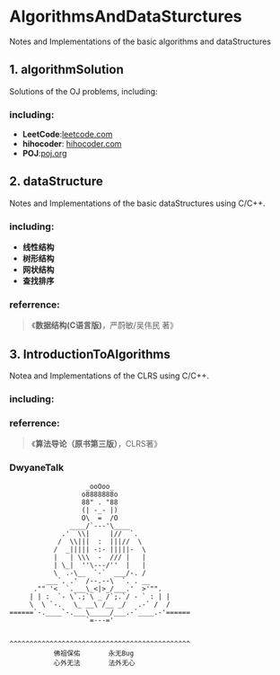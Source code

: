 # AlgorithmsAndDataSturctures
Notes and Implementations of the basic algorithms and dataStructures

## 1. algorithmSolution
Solutions of the OJ problems, including:   

### including:
 - **LeetCode**:[leetcode.com][1]
 - **hihocoder**: [hihocoder.com][2]
 - **POJ**:[poj.org][3]

## 2. dataStructure
Notes and Implementations of the basic dataStructures using C/C++. 

### including:
 - **线性结构**
 - **树形结构**
 - **网状结构**
 - **查找排序**

### referrence:
> 《**数据结构(C语言版)**，严蔚敏/吴伟民 著》

## 3. IntroductionToAlgorithms
Notea and Implementations of the CLRS using C/C++.   

### including:

### referrence:
>  《**算法导论（原书第三版）**，CLRS著》


  [1]: http://www.leetcode.com/
  [2]: http://www.hihocoder.com/
  [3]: http://poj.org/
  
### DwyaneTalk
```      
                   _ooOoo_
                  o8888888o
                  88" . "88
                  (| -_- |)
                  O\  =  /O
               ____/`---'\____
             .'  \\|     |//  `.
            /  \\|||  :  |||//  \
           /  _||||| -:- |||||-  \
           |   | \\\  -  /// |   |
           | \_|  ''\---/''  |   |
           \  .-\__  `-`  ___/-. /
         ___`. .'  /--.--\  `. . __
      ."" '<  `.___\_<|>_/___.'  >'"".
     | | :  `- \`.;`\ _ /`;.`/ - ` : | |
     \  \ `-.   \_ __\ /__ _/   .-` /  /
======`-.____`-.___\_____/___.-`____.-'======
                   `=---='


^^^^^^^^^^^^^^^^^^^^^^^^^^^^^^^^^^^^^^^^^^^^^   
           佛祖保佑       永无Bug
           心外无法       法外无心
```
           
